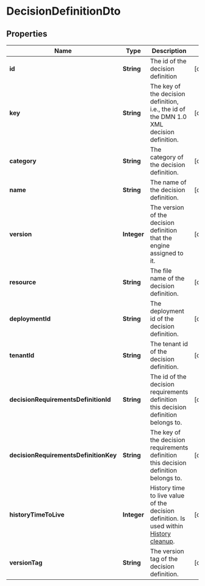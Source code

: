 

# DecisionDefinitionDto

## Properties

Name | Type | Description | Notes
------------ | ------------- | ------------- | -------------
**id** | **String** | The id of the decision definition |  [optional]
**key** | **String** | The key of the decision definition, i.e., the id of the DMN 1.0 XML decision definition. |  [optional]
**category** | **String** | The category of the decision definition. |  [optional]
**name** | **String** | The name of the decision definition. |  [optional]
**version** | **Integer** | The version of the decision definition that the engine assigned to it. |  [optional]
**resource** | **String** | The file name of the decision definition. |  [optional]
**deploymentId** | **String** | The deployment id of the decision definition. |  [optional]
**tenantId** | **String** | The tenant id of the decision definition. |  [optional]
**decisionRequirementsDefinitionId** | **String** | The id of the decision requirements definition this decision definition belongs to. |  [optional]
**decisionRequirementsDefinitionKey** | **String** | The key of the decision requirements definition this decision definition belongs to. |  [optional]
**historyTimeToLive** | **Integer** | History time to live value of the decision definition. Is used within [History cleanup](https://docs.camunda.org/manual/7.18/user-guide/process-engine/history/#history-cleanup). |  [optional]
**versionTag** | **String** | The version tag of the decision definition. |  [optional]



